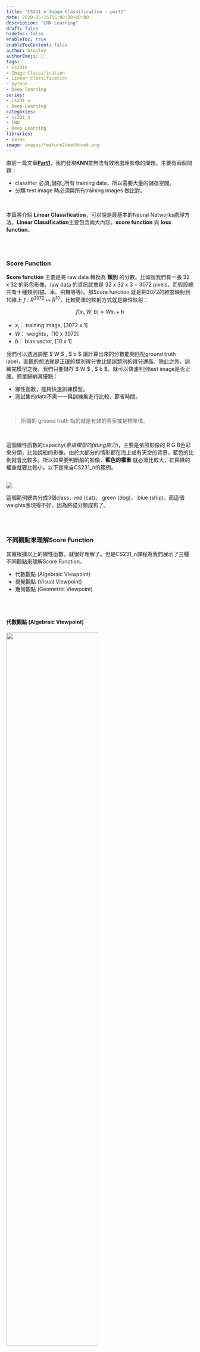 ```yaml
---
title: "CS231_n Image Classification - part2"
date: 2020-05-16T15:00:00+08:00
description: "CNN Learning"
draft: false
hideToc: false
enableToc: true
enableTocContent: false
author: Stanley
authorEmoji: 🏫
tags:
- cs231n
- Image Classification
- Linear Classification
- python
- Deep learning
series:
- cs231_n
- Deep Learning
categories:
- cs231_n
- CNN
- Deep Learning
libraries:
- katex
image: images/feature2/mathbook.png
---
```


由前一篇文章[**Part1**](https://stanley98745.github.io/posts/imageclassification-part1/)，我們發現**KNN**並無法有效地處理影像的問題。主要有兩個問題：

- classifier 必須_儲存_所有 training data，所以需要大量的儲存空間。
- 分類 test image 時必須與所有training images 做比對。

<br/>

本篇將介紹 **Linear Classification**，可以說是最基本的Neural Networks處理方法。**Linear Classification**主要包含兩大內容，**score function** 與 **loss function**。

<br/><br/>

### Score Function

**Score function** 主要是將 raw data 轉換為 **類別** 的分數。比如說我們有一張 32 x 32 的彩色影像，raw data 的資訊就會是 32 x 32 x 3 = 3072 pixels，而假設總共有十種類別(貓、車、飛機等等)。那Score function 就是把3072的維度映射到10維上 $f: R^{3072} \mapsto R^{10}$，比較簡單的映射方式就是線性映射：

$$ f(x_i, W, b) =  W x_i + b $$

- $x_i$： training image, [3072 x 1]
- $W$： weights，[10 x 3072]
- $b$： bias vector, [10 x 1]

我們可以透過調整 $ W $ , $ b $ 讓計算出來的分數能夠匹配ground truth label，直觀的想法就是正確的類別得分會比錯誤類別的得分還高。除此之外，訓練完模型之後，我們只要儲存 $ W $ , $ b $，就可以快速判別test image是否正確。簡單歸納其優點：

- 線性函數，能夠快速訓練模型。
- 測試集的data不需一一與訓練集進行比較，節省時間。

<br/>

> 所謂的 ground truth 指的就是有效的答案或是標準值。

<br/>

這個線性函數的capacity(_意指模型的fitting能力_)，主要是依照影像的 R G B色彩來分類，比如說船的影像，由於大部分的情形都在海上或有天空的背景，藍色的比例就會比較多。所以如果要判斷船的影像，**藍色的權重** 就必須比較大，紅與綠的權重就要比較小。以下是來自CS231_n的範例。

<br/>

<img src="/images/CS231_n/img_classification2/imagemap.jpg" class="center">

<br/>

這個範例總共分成3個class，red (cat)、 green (dog)、 blue (ship)，而這個weights表現得不好，因為將貓分類成狗了。

<br/><br/>

### 不同觀點來理解Score Function

其實根據以上的線性函數，就很好理解了。但是CS231_n課程為我們展示了三種不同觀點來理解Score Function。

- 代數觀點 (Algebraic Viewpoint)
- 視覺觀點 (Visual Viewpoint)
- 幾何觀點 (Geometric Viewpoint)

<br/><br/>

#### 代數觀點 (Algebraic Viewpoint)

<img src="/images/CS231_n/img_classification2/Algebraic.jpg" width="70%" class="center">

<br/>

每一個影像都是由不同class所組合而成的，權重的每一個row都是一種類別，我們將pixel矩陣對於權重做 inner product，得到的值進行比較，就可以分類出該影像了。

<br/>

#### 視覺觀點 (Visual Viewpoint)

<img src="/images/CS231_n/img_classification2/Visual.jpg" width="70%" class="center">

<br/>

影像的分類，其實就是看看這個影像跟某一個類別的影像是不是比較吻合，其實就是上一篇講的 **Nearest Neighbor** 的概念。看這個影像跟哪一個類別比較靠近。差別在於 **Nearest Neighbor** 是與每一個training image做比較，而 **Linear Classification** 中，我們只要跟該類別的一個影像做比對就可以了。

<br/>

#### 幾何觀點 (Geometric Viewpoint)

32 x 32 x 3 = 3072 pixels，表示輸入的每一張影像都會有3072維度，而如果有10個類別，也就是把3072維度映射至10維，但這樣難以理解。我們假設有一種方法可以讓3072維度的影像映射到2維平面上。

<img src="/images/CS231_n/img_classification2/Geometric.jpg" width="70%" class="center">

<br/>

所以$ W $ 、 $ b $可以想像成是每一個類別(對應到row)在二維平面上的直線，weight表示直線的傾斜程度，bias表示直線與原點的距離。如此一來就可以分割出許多範圍，用以區分不同類別的影像。

<br/>

### Linear Classifier 困難點

對於某些case來說，Linear Classifier並無法有效地去分類，像是Non-Linear或是inseparable。

<img src="/images/CS231_n/img_classification2/HardCase.jpg" width="70%" class="center">

<br/>

有些問題可以將data先映射到新的平面上，轉換成可分類的問題。
不過有些難以處理的，可能就要使用別的model來訓練了。

<br/><br/>

### 結尾

對於weight與bias，我們該如何去判斷其好壞的程度。再者，如何去調整出適當的weight與bias。這些問題，可以透過Loss Function來取決，並且藉由最小化Loss來得到適當的weight與bias。
